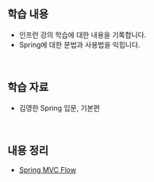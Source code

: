 ## 학습 내용
- 인프런 강의 학습에 대한 내용을 기록합니다.
- Spring에 대한 문법과 사용법을 익힙니다.
<br>

## 학습 자료
- 김영한 Spring 입문, 기본편
  
<br>

## 내용 정리
- [Spring MVC Flow](https://velog.io/@woomin-wang/Spring-Spring-MVC-Flow)
